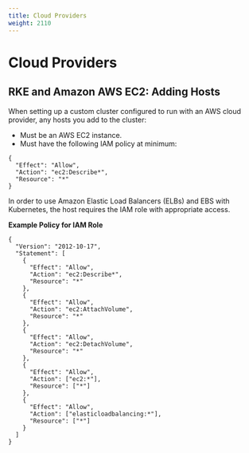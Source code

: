 ```yaml
---
title: Cloud Providers
weight: 2110
---
```


# Cloud Providers

## RKE and Amazon AWS EC2: Adding Hosts

When setting up a custom cluster configured to run with an AWS cloud provider, any hosts you add to the cluster:

- Must be an AWS EC2 instance.
- Must have the following IAM policy at minimum:

```
{
  "Effect": "Allow",
  "Action": "ec2:Describe*",
  "Resource": "*"
}
```
In order to use Amazon Elastic Load Balancers (ELBs) and EBS with Kubernetes, the host requires the IAM role with appropriate access.

**Example Policy for IAM Role**

```
{
  "Version": "2012-10-17",
  "Statement": [
    {
      "Effect": "Allow",
      "Action": "ec2:Describe*",
      "Resource": "*"
    },
    {
      "Effect": "Allow",
      "Action": "ec2:AttachVolume",
      "Resource": "*"
    },
    {
      "Effect": "Allow",
      "Action": "ec2:DetachVolume",
      "Resource": "*"
    },
    {
      "Effect": "Allow",
      "Action": ["ec2:*"],
      "Resource": ["*"]
    },
    {
      "Effect": "Allow",
      "Action": ["elasticloadbalancing:*"],
      "Resource": ["*"]
    }
  ]
}
```
